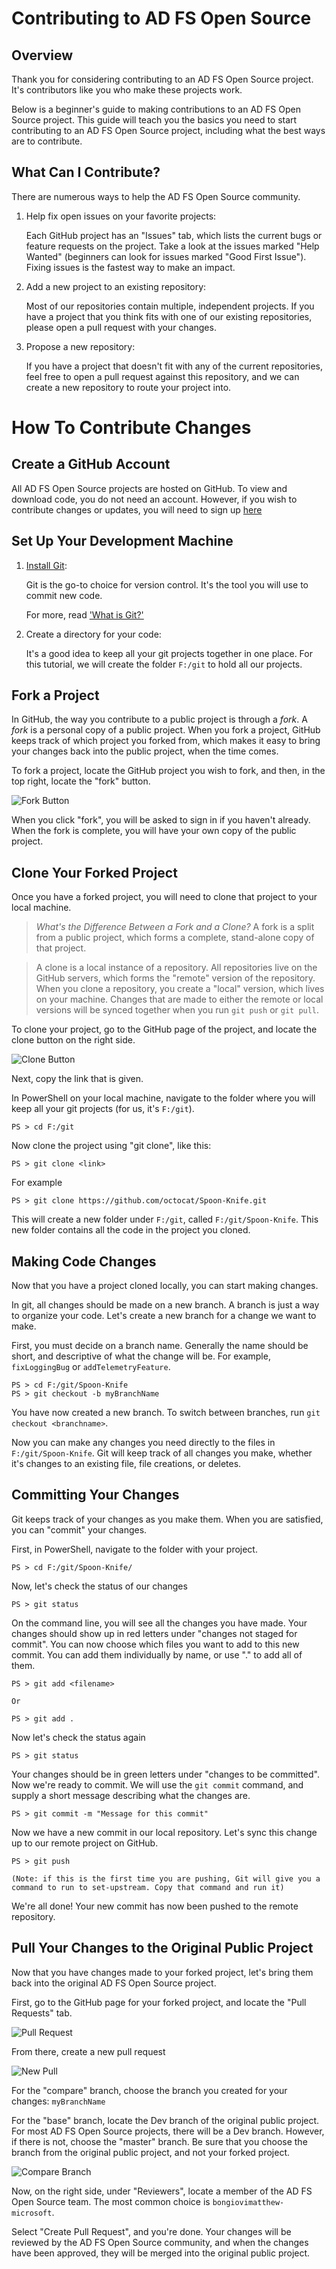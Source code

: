 # Contributing to AD FS Open Source

## Overview 

Thank you for considering contributing to an AD FS Open Source project. It's contributors like you who make these projects work. 

Below is a beginner's guide to making contributions to an AD FS Open Source project. This guide will teach you the basics you need to start contributing to an AD FS Open Source project, including what the best ways are to contribute.

## What Can I Contribute?

There are numerous ways to help the AD FS Open Source community. 

1. Help fix open issues on your favorite projects: 

    Each GitHub project has an "Issues" tab, which lists the current bugs or feature requests on the project. Take a look at the issues marked "Help Wanted" (beginners can look for issues marked "Good First Issue"). Fixing issues is the fastest way to make an impact. 

2. Add a new project to an existing repository: 

    Most of our repositories contain multiple, independent projects. If you have a project that you think fits with one of our existing repositories, please open a pull request with your changes. 

3. Propose a new repository: 

    If you have a project that doesn't fit with any of the current repositories, feel free to open a pull request against this repository, and we can create a new repository to route your project into. 

# How To Contribute Changes

## Create a GitHub Account 

All AD FS Open Source projects are hosted on GitHub. To view and download code, you do not need an account. However, if you wish to contribute changes or updates, you will need to sign up [here](https://github.com/join?source=header-home)

## Set Up Your Development Machine

1. [Install Git](https://www.atlassian.com/git/tutorials/install-git#windows):

    Git is the go-to choice for version control. It's the tool you will use to commit new code. 

    For more, read ['What is Git?'](https://www.atlassian.com/git/tutorials/what-is-git)

2. Create a directory for your code:

    It's a good idea to keep all your git projects together in one place.
    For this tutorial, we will create the folder `F:/git` to hold all our projects.

## Fork a Project

In GitHub, the way you contribute to a public project is through a *fork*. A *fork* is a personal copy of a public project. When you fork a project, GitHub keeps track of which project you forked from, which makes it easy to bring your changes back into the public project, when the time comes. 
    

To fork a project, locate the GitHub project you wish to fork, and then, in the top right, locate the "fork" button.
    
![Fork Button](./images/fork_button.png)
    
When you click "fork", you will be asked to sign in if you haven't already. When the fork is complete, you will have your own copy of the public project. 

## Clone Your Forked Project

Once you have a forked project, you will need to clone that project to your local machine. 
    
> *What's the Difference Between a Fork and a Clone?* A fork is a split from a public project, which forms a complete, stand-alone copy of that project.

> A clone is a local instance of a repository. All repositories live on the GitHub servers, which forms the "remote" version of the repository. When you clone a repository, you create a "local" version, which lives on your machine. Changes that are made to either the remote or local versions will be synced together when you run `git push` or `git pull`. 

To clone your project, go to the GitHub page of the project, and locate the clone button on the right side. 
    
![Clone Button](./images/clone_button.png)
    
Next, copy the link that is given. 
    
In PowerShell on your local machine, navigate to the folder where you will keep all your git projects (for us, it's `F:/git`).
    
    PS > cd F:/git

Now clone the project using "git clone", like this:

    PS > git clone <link>

For example
    
    PS > git clone https://github.com/octocat/Spoon-Knife.git
    
This will create a new folder under `F:/git`, called `F:/git/Spoon-Knife`. This new folder contains all the code in the project you cloned. 

## Making Code Changes
    
Now that you have a project cloned locally, you can start making changes. 
    
In git, all changes should be made on a new branch. A branch is just a way to organize your code. Let's create a new branch for a change we want to make. 

First, you must decide on a branch name. Generally the name should be short, and descriptive of what the change will be. For example, `fixLoggingBug` or `addTelemetryFeature`.
    
    PS > cd F:/git/Spoon-Knife
    PS > git checkout -b myBranchName

You have now created a new branch. To switch between branches, run `git checkout <branchname>`.
    
Now you can make any changes you need directly to the files in `F:/git/Spoon-Knife`. Git will keep track of all changes you make, whether it's changes to an existing file, file creations, or deletes. 

## Committing Your Changes
    
Git keeps track of your changes as you make them. When you are satisfied, you can "commit" your changes. 
    
First, in PowerShell, navigate to the folder with your project.
    
    PS > cd F:/git/Spoon-Knife/
    
Now, let's check the status of our changes
    
    PS > git status
    
On the command line, you will see all the changes you have made. Your changes should show up in red letters under "changes not staged for commit". You can now choose which files you want to add to this new commit. You can add them individually by name, or use "." to add all of them.
    
    PS > git add <filename>

    Or

    PS > git add . 
    
Now let's check the status again
    
    PS > git status
    
Your changes should be in green letters under "changes to be committed". Now we're ready to commit. We will use the `git commit` command, and supply a short message describing what the changes are. 
    
    PS > git commit -m "Message for this commit" 
    
Now we have a new commit in our local repository. Let's sync this change up to our remote project on GitHub. 
    
    PS > git push 

    (Note: if this is the first time you are pushing, Git will give you a command to run to set-upstream. Copy that command and run it)
    
We're all done! Your new commit has now been pushed to the remote repository.

## Pull Your Changes to the Original Public Project

Now that you have changes made to your forked project, let's bring them back into the original AD FS Open Source project. 
    
First, go to the GitHub page for your forked project, and locate the "Pull Requests" tab. 
    
![Pull Request](./images/pull_tab.png)
        
From there, create a new pull request
    
![New Pull](./images/new_pull.png)

For the "compare" branch, choose the branch you created for your changes: `myBranchName`
    
For the "base" branch, locate the Dev branch of the original public project. For most AD FS Open Source projects, there will be a Dev branch. However, if there is not, choose the "master" branch. Be sure that you choose the branch from the original public project, and not your forked project. 

![Compare Branch](./images/compare_branch.png)
    
Now, on the right side, under "Reviewers", locate a member of the AD FS Open Source team. The most common choice is `bongiovimatthew-microsoft`. 
    
Select "Create Pull Request", and you're done. Your changes will be reviewed by the AD FS Open Source community, and when the changes have been approved, they will be merged into the original public project. 